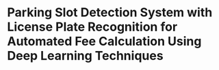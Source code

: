 # Parking Slot Detection System with License Plate Recognition for Automated Fee Calculation Using Deep Learning Techniques
